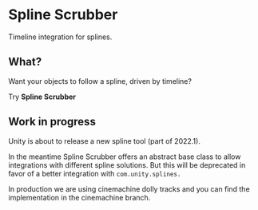 # Spline Scrubber

Timeline integration for splines.

## What?

Want your objects to follow a spline, driven by timeline? 

Try **Spline Scrubber**

## Work in progress

Unity is about to release a new spline tool (part of 2022.1). 

In the meantime Spline Scrubber offers an abstract base class to allow integrations with different spline solutions.
But this will be deprecated in favor of a better integration with `com.unity.splines.`

In production we are using cinemachine dolly tracks and you can find the implementation in the cinemachine branch. 
